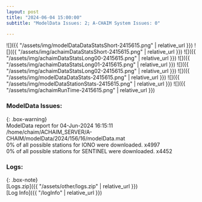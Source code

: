 ```yaml
---
layout: post
title: "2024-06-04 15:00:00"
subtitle: "ModelData Issues: 2; A-CHAIM System Issues: 0"

---
```


![]({{ "/assets/img/modelDataDataStatsShort-2415615.png" | relative_url }})
![]({{ "/assets/img/achaimDataStatsShort-2415615.png" | relative_url }})
![]({{ "/assets/img/achaimDataStatsLong00-2415615.png" | relative_url }})
![]({{ "/assets/img/achaimDataStatsLong01-2415615.png" | relative_url }})
![]({{ "/assets/img/achaimDataStatsLong02-2415615.png" | relative_url }})
![]({{ "/assets/img/modelDataDataStats-2415615.png" | relative_url }})
![]({{ "/assets/img/modelDataStationStats-2415615.png" | relative_url }})
![]({{ "/assets/img/achaimRunTime-2415615.png" | relative_url }})


### ModelData Issues:  
  
{: .box-warning}  
 ModelData report for 04-Jun-2024 16:15:11   
 /home/chaim/ACHAIM_SERVER/A-CHAIM/modelData/2024/156/16/modelData.mat   
 0% of all possible stations for IONO were downloaded. x4997   
 0% of all possible stations for SENTINEL were downloaded. x4452   
  


### Logs:  
  
{: .box-note}  
[Logs.zip]({{ "/assets/other/logs.zip" | relative_url }})  
[Log Info]({{ "/logInfo" | relative_url }})  
